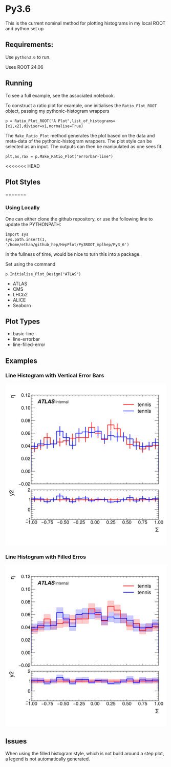 # Py3.6

This is the current nominal method for plotting histograms in my local ROOT and python set up

## Requirements:
Use `python3.6` to run.

Uses ROOT 24.06 

## Running

To see a full example, see the associated notebook.

To construct a ratio plot for example, one initialises the `Ratio_Plot_ROOT` object, passing my pythonic-histogram wrappers

```python3
p = Ratio_Plot_ROOT("A Plot",list_of_histograms=[x1,x2],divisor=x1,normalise=True)
```

The `Make_Ratio_Plot` method generates the plot based on the data and meta-data of the pythonic-histogram wrappers. The plot style can be selected as an input. The outputs can then be manipulated as one sees fit.
```python3
plt,ax,rax = p.Make_Ratio_Plot("errorbar-line")

```
<<<<<<< HEAD
## Plot Styles
=======
### Using Locally
One can either clone the github repository, or use the following line to update the PYTHONPATH:

```python3
import sys
sys.path.insert(1, '/home/ethan/github_hep/HepPlot/Py3ROOT_mplhep/Py3_6')
```
In the fullness of time, would be nice to turn this into a package.

Set using the command

```python3
p.Initialise_Plot_Design("ATLAS")
```

* ATLAS
* CMS
* LHCb2
* ALICE
* Seaborn

## Plot Types

* basic-line       
* line-errorbar    
* line-filled-error



## Examples

### Line Histogram with Vertical Error Bars

<img src="Example_Plots/plt_lineerrorbar2.png" alt="drawing" width="600"/>

### Line Histogram with Filled Erros

<img src="Example_Plots/plt_linefillederror.png" alt="drawing" width="600"/>


## Issues

When using the filled histogram style, which is not build around a step plot, a legend is not automatically generated.


